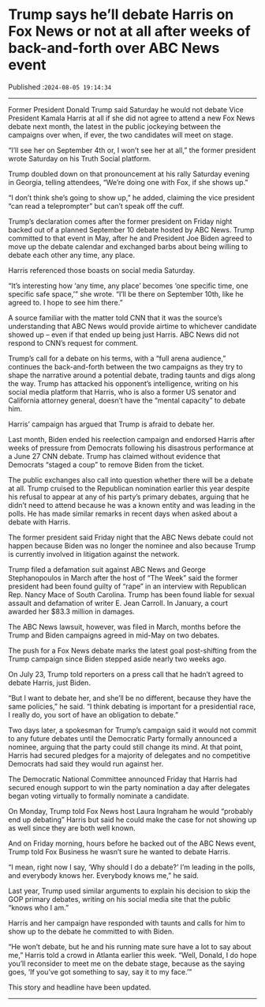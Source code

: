# Trump says he’ll debate Harris on Fox News or not at all after weeks of back-and-forth over ABC News event

Published :`2024-08-05 19:14:34`

---

Former President Donald Trump said Saturday he would not debate Vice President Kamala Harris at all if she did not agree to attend a new Fox News debate next month, the latest in the public jockeying between the campaigns over when, if ever, the two candidates will meet on stage.

“I’ll see her on September 4th or, I won’t see her at all,” the former president wrote Saturday on his Truth Social platform.

Trump doubled down on that pronouncement at his rally Saturday evening in Georgia, telling attendees, “We’re doing one with Fox, if she shows up.”

“I don’t think she’s going to show up,” he added, claiming the vice president “can read a teleprompter” but can’t speak off the cuff.

Trump’s declaration comes after the former president on Friday night backed out of a planned September 10 debate hosted by ABC News. Trump committed to that event in May, after he and President Joe Biden agreed to move up the debate calendar and exchanged barbs about being willing to debate each other any time, any place.

Harris referenced those boasts on social media Saturday.

“It’s interesting how ‘any time, any place’ becomes ‘one specific time, one specific safe space,’” she wrote. “I’ll be there on September 10th, like he agreed to. I hope to see him there.”

A source familiar with the matter told CNN that it was the source’s understanding that ABC News would provide airtime to whichever candidate showed up – even if that ended up being just Harris. ABC News did not respond to CNN’s request for comment.

Trump’s call for a debate on his terms, with a “full arena audience,” continues the back-and-forth between the two campaigns as they try to shape the narrative around a potential debate, trading taunts and digs along the way. Trump has attacked his opponent’s intelligence, writing on his social media platform that Harris, who is also a former US senator and California attorney general, doesn’t have the “mental capacity” to debate him.

Harris’ campaign has argued that Trump is afraid to debate her.

Last month, Biden ended his reelection campaign and endorsed Harris after weeks of pressure from Democrats following his disastrous performance at a June 27 CNN debate. Trump has claimed without evidence that Democrats “staged a coup” to remove Biden from the ticket.

The public exchanges also call into question whether there will be a debate at all. Trump cruised to the Republican nomination earlier this year despite his refusal to appear at any of his party’s primary debates, arguing that he didn’t need to attend because he was a known entity and was leading in the polls. He has made similar remarks in recent days when asked about a debate with Harris.

The former president said Friday night that the ABC News debate could not happen because Biden was no longer the nominee and also because Trump is currently involved in litigation against the network.

Trump filed a defamation suit against ABC News and George Stephanopoulos in March after the host of “The Week” said the former president had been found guilty of “rape” in an interview with Republican Rep. Nancy Mace of South Carolina. Trump has been found liable for sexual assault and defamation of writer E. Jean Carroll. In January, a court awarded her $83.3 million in damages.

The ABC News lawsuit, however, was filed in March, months before the Trump and Biden campaigns agreed in mid-May on two debates.

The push for a Fox News debate marks the latest goal post-shifting from the Trump campaign since Biden stepped aside nearly two weeks ago.

On July 23, Trump told reporters on a press call that he hadn’t agreed to debate Harris, just Biden.

“But I want to debate her, and she’ll be no different, because they have the same policies,” he said. “I think debating is important for a presidential race, I really do, you sort of have an obligation to debate.”

Two days later, a spokesman for Trump’s campaign said it would not commit to any future debates until the Democratic Party formally announced a nominee, arguing that the party could still change its mind. At that point, Harris had secured pledges for a majority of delegates and no competitive Democrats had said they would run against her.

The Democratic National Committee announced Friday that Harris had secured enough support to win the party nomination a day after delegates began voting virtually to formally nominate a candidate.

On Monday, Trump told Fox News host Laura Ingraham he would “probably end up debating” Harris but said he could make the case for not showing up as well since they are both well known.

And on Friday morning, hours before he backed out of the ABC News event, Trump told Fox Business he wasn’t sure he wanted to debate Harris.

“I mean, right now I say, ‘Why should I do a debate?’ I’m leading in the polls, and everybody knows her. Everybody knows me,” he said.

Last year, Trump used similar arguments to explain his decision to skip the GOP primary debates, writing on his social media site that the public “knows who I am.”

Harris and her campaign have responded with taunts and calls for him to show up to the debate he committed to with Biden.

“He won’t debate, but he and his running mate sure have a lot to say about me,” Harris told a crowd in Atlanta earlier this week. “Well, Donald, I do hope you’ll reconsider to meet me on the debate stage, because as the saying goes, ‘If you’ve got something to say, say it to my face.’”

This story and headline have been updated.

---

